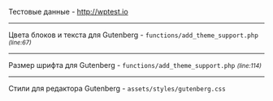 Тестовые данные - http://wptest.io

---
Цвета блоков и текста для Gutenberg - `functions/add_theme_support.php` *<small>(line:67)</small>* 

---
Размер шрифта для Gutenberg - `functions/add_theme_support.php` *<small>(line:114)</small>*

---
Стили для редактора Gutenberg - `assets/styles/gutenberg.css`
